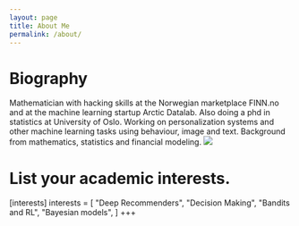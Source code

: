 ```yaml
---
layout: page
title: About Me
permalink: /about/
---
```


# Biography

Mathematician with hacking skills at the Norwegian marketplace FINN.no and at the machine learning startup Arctic Datalab. 
Also doing a phd in statistics at University of Oslo. 
Working on personalization systems and other machine learning tasks using behaviour, image and text. 
Background from mathematics, statistics and financial modeling.
![]({{site.baseurl}}/images/portrait.jpg)

# List your academic interests.
[interests]
  interests = [
    "Deep Recommenders",
    "Decision Making",
    "Bandits and RL",
    "Bayesian models",
  ]
+++